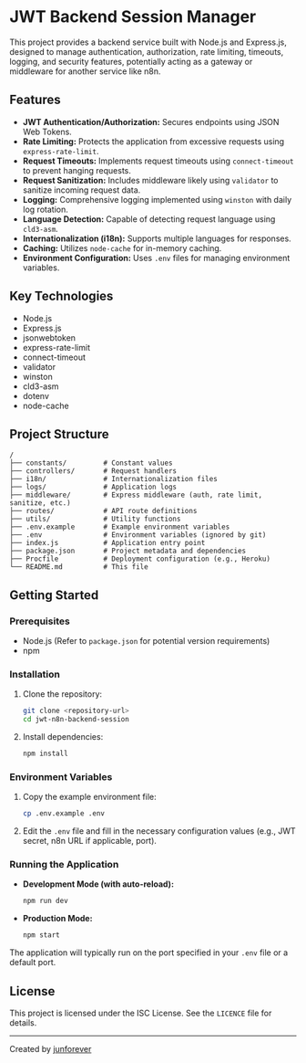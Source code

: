 # JWT Backend Session Manager

This project provides a backend service built with Node.js and Express.js, designed to manage authentication, authorization, rate limiting, timeouts, logging, and security features, potentially acting as a gateway or middleware for another service like n8n.

## Features

*   **JWT Authentication/Authorization:** Secures endpoints using JSON Web Tokens.
*   **Rate Limiting:** Protects the application from excessive requests using `express-rate-limit`.
*   **Request Timeouts:** Implements request timeouts using `connect-timeout` to prevent hanging requests.
*   **Request Sanitization:** Includes middleware likely using `validator` to sanitize incoming request data.
*   **Logging:** Comprehensive logging implemented using `winston` with daily log rotation.
*   **Language Detection:** Capable of detecting request language using `cld3-asm`.
*   **Internationalization (i18n):** Supports multiple languages for responses.
*   **Caching:** Utilizes `node-cache` for in-memory caching.
*   **Environment Configuration:** Uses `.env` files for managing environment variables.

## Key Technologies

*   Node.js
*   Express.js
*   jsonwebtoken
*   express-rate-limit
*   connect-timeout
*   validator
*   winston
*   cld3-asm
*   dotenv
*   node-cache

## Project Structure

```
/
├── constants/         # Constant values
├── controllers/       # Request handlers
├── i18n/              # Internationalization files
├── logs/              # Application logs
├── middleware/        # Express middleware (auth, rate limit, sanitize, etc.)
├── routes/            # API route definitions
├── utils/             # Utility functions
├── .env.example       # Example environment variables
├── .env               # Environment variables (ignored by git)
├── index.js           # Application entry point
├── package.json       # Project metadata and dependencies
├── Procfile           # Deployment configuration (e.g., Heroku)
└── README.md          # This file
```

## Getting Started

### Prerequisites

*   Node.js (Refer to `package.json` for potential version requirements)
*   npm

### Installation

1.  Clone the repository:
    ```bash
    git clone <repository-url>
    cd jwt-n8n-backend-session
    ```
2.  Install dependencies:
    ```bash
    npm install
    ```

### Environment Variables

1.  Copy the example environment file:
    ```bash
    cp .env.example .env
    ```
2.  Edit the `.env` file and fill in the necessary configuration values (e.g., JWT secret, n8n URL if applicable, port).

### Running the Application

*   **Development Mode (with auto-reload):**
    ```bash
    npm run dev
    ```
*   **Production Mode:**
    ```bash
    npm start
    ```

The application will typically run on the port specified in your `.env` file or a default port.

## License

This project is licensed under the ISC License. See the `LICENCE` file for details.

---

Created by [junforever](https://github.com/junforever)

